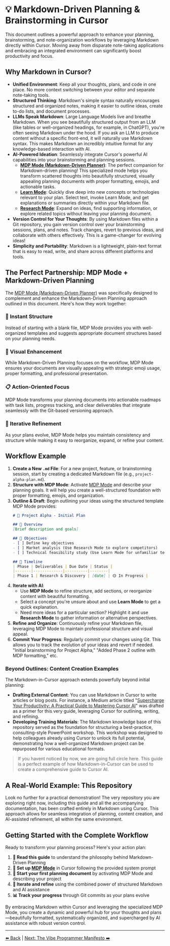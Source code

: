 # 💡 Markdown-Driven Planning & Brainstorming in Cursor

This document outlines a powerful approach to enhance your planning, brainstorming, and note-organization workflows by leveraging Markdown directly within Cursor. Moving away from disparate note-taking applications and embracing an integrated environment can significantly boost productivity and focus.

## Why Markdown in Cursor?

-   **Unified Environment**: Keep all your thoughts, plans, and code in one place. No more context switching between your editor and separate note-taking tools.
-   **Structured Thinking**: Markdown's simple syntax naturally encourages structured and organized notes, making it easier to outline ideas, create to-do lists, and document processes.
-   **LLMs Speak Markdown**: Large Language Models live and breathe Markdown. When you see beautifully structured output from an LLM (like tables or well-organized headings, for example, in ChatGPT), you're often seeing Markdown under the hood. If you ask an LLM to produce content without a specific front-end, it will naturally use Markdown syntax. This makes Markdown an incredibly intuitive format for any knowledge-based interaction with AI.
-   **AI-Powered Ideation**: Seamlessly integrate Cursor's powerful AI capabilities into your brainstorming and planning sessions.
    -   **[MDP Mode (Markdown-Driven Planner)](./04-Custom-Modes-Tailoring-Cursor-to-You/04c-Mode-Spotlight-MDP.md)**: The perfect companion for Markdown-driven planning! This specialized mode helps you transform scattered thoughts into beautifully structured, visually appealing planning documents with proper formatting, emojis, and actionable tasks.
    -   **[Learn Mode](./04-Custom-Modes-Tailoring-Cursor-to-You/04b-Mode-Spotlight-Learn.md)**: Quickly dive deep into new concepts or technologies relevant to your plan. Select text, invoke Learn Mode, and get explanations or summaries directly within your Markdown file.
    -   **[Research Mode](./04-Custom-Modes-Tailoring-Cursor-to-You/04d-Mode-Spotlight-Research.md)**: Expand on ideas, find supporting information, or explore related topics without leaving your planning document.
-   **Version Control for Your Thoughts**: By using Markdown files within a Git repository, you gain version control over your brainstorming sessions, plans, and notes. Track changes, revert to previous ideas, and collaborate with others effectively. This is a game-changer for evolving ideas!
-   **Simplicity and Portability**: Markdown is a lightweight, plain-text format that is easy to read, write, and share across different platforms and tools.

## The Perfect Partnership: MDP Mode + Markdown-Driven Planning

The [MDP Mode (Markdown-Driven Planner)](./04-Custom-Modes-Tailoring-Cursor-to-You/04c-Mode-Spotlight-MDP.md) was specifically designed to complement and enhance the Markdown-Driven Planning approach outlined in this document. Here's how they work together:

### 🎯 **Instant Structure**
Instead of starting with a blank file, MDP Mode provides you with well-organized templates and suggests appropriate document structures based on your planning needs.

### 🎨 **Visual Enhancement**
While Markdown-Driven Planning focuses on the workflow, MDP Mode ensures your documents are visually appealing with strategic emoji usage, proper formatting, and professional presentation.

### 📋 **Action-Oriented Focus**
MDP Mode transforms your planning documents into actionable roadmaps with task lists, progress tracking, and clear deliverables that integrate seamlessly with the Git-based versioning approach.

### 🔄 **Iterative Refinement**
As your plans evolve, MDP Mode helps you maintain consistency and structure while making it easy to reorganize, expand, or refine your content.

## Workflow Example

1.  **Create a New `.md` File**: For a new project, feature, or brainstorming session, start by creating a dedicated Markdown file (e.g., `project-alpha-plan.md`).
2.  **Structure with MDP Mode**: Activate [MDP Mode](./04-Custom-Modes-Tailoring-Cursor-to-You/04c-Mode-Spotlight-MDP.md) and describe your planning goals. It will help you create a well-structured foundation with proper formatting, emojis, and organization.
3.  **Outline & Draft**: Begin outlining your ideas using the structured template MDP Mode provides:
    ```markdown
    # 🚀 Project Alpha - Initial Plan

    ## 📖 Overview
    [Brief description and goals]

    ## 🎯 Objectives
    - [ ] Define key objectives
    - [ ] Market analysis (Use Research Mode to explore competitors)
    - [ ] Technical feasibility study (Use Learn Mode for unfamiliar tech)

    ## 📅 Timeline
    | Phase | Deliverables | Due Date | Status |
    |-------|-------------|----------|--------|
    | Phase 1 | Research & Discovery | [date] | 🟡 In Progress |
    ```
4.  **Iterate with AI**:
    *   Use **MDP Mode** to refine structure, add sections, or reorganize content with beautiful formatting.
    *   Select a concept you're unsure about and use **Learn Mode** to get a quick explanation.
    *   Need more ideas for a particular section? Highlight it and use **Research Mode** to gather information or alternative perspectives.
5.  **Refine and Organize**: Continuously refine your Markdown file, leveraging MDP Mode to maintain professional structure and visual appeal.
6.  **Commit Your Progress**: Regularly commit your changes using Git. This allows you to track the evolution of your ideas and revert if needed. "Initial brainstorming for Project Alpha," "Added Phase 2 outline with MDP formatting," etc.

### Beyond Outlines: Content Creation Examples

The Markdown-in-Cursor approach extends powerfully beyond initial planning:

-   **Drafting External Content**: You can use Markdown in Cursor to write articles or blog posts. For instance, a Medium article titled "[Supercharge Your Productivity: A Practical Guide to Mastering Cursor AI](https://medium.com/@dickborder/supercharge-your-productivity-a-practical-guide-to-mastering-cursor-ai-167e0b1a087a)" was drafted as a primer for this very guide, leveraging Cursor for outlining, writing, and refining.
-   **Developing Training Materials**: The Markdown knowledge base of this repository served as the foundation for structuring a best-practice, consulting-style PowerPoint workshop. This workshop was designed to help colleagues already using Cursor to unlock its full potential, demonstrating how a well-organized Markdown project can be repurposed for various educational formats.

> If you havent noticed by now, we are going full circle here. This guide is a perfect example of how Markdown-in-Cursor can be used to create a comprehensive guide to Cursor AI.

## A Real-World Example: This Repository

Look no further for a practical demonstration! The very repository you are exploring right now, including this guide and all the accompanying documentation, has been crafted entirely in Markdown using Cursor. This approach allows for seamless integration of planning, content creation, and AI-assisted refinement, all within the same environment.

## Getting Started with the Complete Workflow

Ready to transform your planning process? Here's your action plan:

1. **📖 Read this guide** to understand the philosophy behind Markdown-Driven Planning
2. **🎯 Set up [MDP Mode](./04-Custom-Modes-Tailoring-Cursor-to-You/04c-Mode-Spotlight-MDP.md)** in Cursor following the provided system prompt
3. **🚀 Start your first planning document** by activating MDP Mode and describing your project
4. **🔄 Iterate and refine** using the combined power of structured Markdown and AI assistance
5. **📊 Track your progress** through Git commits as your plans evolve

By embracing Markdown within Cursor and leveraging the specialized MDP Mode, you create a dynamic and powerful hub for your thoughts and plans—beautifully formatted, systematically organized, and supercharged by AI assistance with robust version control.

---

[⬅️ Back](../../README.md) | [Next: The Vibe Programmer Manifesto ➡️](../../02-Cursor-for-Developers/00-The-Vibe-Programmer-Manifesto.md) 
